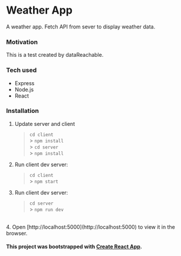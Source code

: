 # Weather App

A weather app. Fetch API from sever to display weather data. <br />

### Motivation

This is a test created by dataReachable.

### Tech used

- Express
- Node.js
- React

### Installation

1. Update server and client

   > `cd client` <br /> > `npm install`<br /> > `cd server` <br /> > `npm install`

2. Run client dev server:

   > `cd client` <br /> > `npm start`

3. Run client dev server:
   > `cd server` <br /> > `npm run dev`

  <br />
4. Open [http://localhost:5000](http://localhost:5000) to view it in the browser.

#### This project was bootstrapped with [Create React App](https://github.com/facebook/create-react-app).
